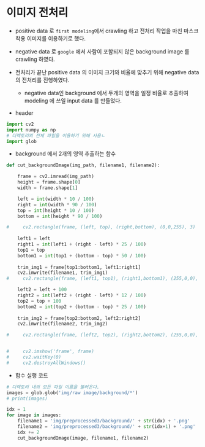 # 이미지 전처리

* positive data 로 `first modeling`에서 crawling 하고 전처리 작업을 마친 마스크 착용 이미지를 이용하기로 했다.
* negative data 로 `google` 에서 사람이 포함되지 않은 background image 를 crawling 하였다.
* 전처리가 끝난 positive data 의 이미지 크기와 비율에 맞추기 위해 negative data 의 전처리를 진행하였다.
  * negative data인 background 에서 두개의 영역을 일정 비율로 추출하여 modeling 에 쓰일 input data 를 만들었다.



* header

```python
import cv2
import numpy as np
# 디렉토리의 전체 파일을 이용하기 위해 사용ㄴ
import glob
```

* background 에서 2개의 영역 추출하는 함수

```python
def cut_backgroundImage(img_path, filename1, filename2):

    frame = cv2.imread(img_path)
    height = frame.shape[0]
    width = frame.shape[1]

    left = int(width * 10 / 100)
    right = int(width * 90 / 100)
    top = int(height * 10 / 100)
    bottom = int(height * 90 / 100)

#     cv2.rectangle(frame, (left, top), (right,bottom), (0,0,255), 3)
    
    left1 = left
    right1 = int(left1 + (right - left) * 25 / 100)
    top1 = top
    bottom1 = int(top1 + (bottom - top) * 50 / 100)
    
    trim_img1 = frame[top1:bottom1, left1:right1]
    cv2.imwrite(filename1, trim_img1)
#     cv2.rectangle(frame, (left1, top1), (right1,bottom1), (255,0,0), 3)

	left2 = left + 100
	right2 = int(left2 + (right - left) * 12 / 100)
	top2 = top + 100
	bottom2 = int(top2 + (bottom - top) * 25 / 100)
    
	trim_img2 = frame[top2:bottom2, left2:right2]
	cv2.imwrite(filename2, trim_img2)

#     cv2.rectangle(frame, (left2, top2), (right2,bottom2), (255,0,0), 3)


#     cv2.imshow('frame', frame)
#     cv2.waitKey(0)
#     cv2.destroyAllWindows()
```

* 함수 실행 코드

```python
# 디렉토리 내의 모든 파일 이름을 불러온다.
images = glob.glob('img/raw image/background/*')
# print(images)

idx = 1
for image in images:
    filename1 = 'img/preprocessed3/background/' + str(idx) + '.png'
    filename2 = 'img/preprocessed3/background/' + str(idx+1) + '.png'
    idx += 2
    cut_backgroundImage(image, filename1, filename2)
```


